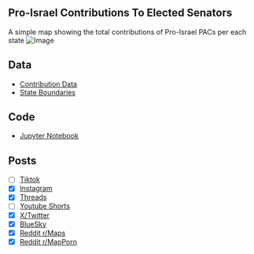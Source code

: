 ## Pro-Israel Contributions To Elected Senators
A simple map showing the total contributions of Pro-Israel PACs per each state
![Image](https://drive.google.com/uc?export=view&id=1ylLplumrZ3dXUPWP3BYp30HQDIBHi5WH)

## Data
* [Contribution Data](https://www.opensecrets.org/industries/summary?cycle=All&ind=Q05&recipdetail=S)
* [State Boundaries](https://www.census.gov/geographies/mapping-files/time-series/geo/carto-boundary-file.html)

## Code
* [Jupyter Notebook](FormatData.ipynb)

## Posts
- [ ] [Tiktok]()
- [x] [Instagram](https://www.instagram.com/p/DORKKjoEcKu/)
- [x] [Threads](https://www.threads.com/@vinemapper/post/DORKK7YkU70)
- [ ] [Youtube Shorts]()
- [x] [X/Twitter](https://x.com/VineMapper/status/1964370562756858238)
- [x] [BlueSky](https://bsky.app/profile/vinemapper.bsky.social/post/3ly6mzvlajs2z)
- [x] [Reddit r/Maps](https://www.reddit.com/r/Maps/comments/1na4f9o/proisrael_contributions_to_elected_senators/)
- [x] [Reddit r/MapPorn](https://www.reddit.com/r/MapPorn/comments/1na4f6n/proisrael_contributions_to_elected_senators/)
